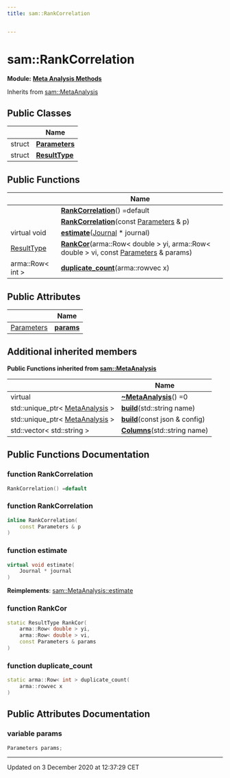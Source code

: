 ```yaml
---
title: sam::RankCorrelation


---
```


# sam::RankCorrelation


**Module:** **[Meta Analysis Methods](/doxygen/Modules/group___meta_analysis/)**





Inherits from [sam::MetaAnalysis](/doxygen/Classes/classsam_1_1_meta_analysis/)



## Public Classes

|                | Name           |
| -------------- | -------------- |
| struct | **[Parameters](/doxygen/Classes/structsam_1_1_rank_correlation_1_1_parameters/)**  |
| struct | **[ResultType](/doxygen/Classes/structsam_1_1_rank_correlation_1_1_result_type/)**  |








## Public Functions

|                | Name           |
| -------------- | -------------- |
|  | **[RankCorrelation](/doxygen/Classes/classsam_1_1_rank_correlation/#function-rankcorrelation)**() =default  |
|  | **[RankCorrelation](/doxygen/Classes/classsam_1_1_rank_correlation/#function-rankcorrelation)**(const [Parameters](/doxygen/Classes/structsam_1_1_rank_correlation_1_1_parameters/) & p)  |
| virtual void | **[estimate](/doxygen/Classes/classsam_1_1_rank_correlation/#function-estimate)**([Journal](/doxygen/Classes/classsam_1_1_journal/) * journal)  |
| [ResultType](/doxygen/Classes/structsam_1_1_rank_correlation_1_1_result_type/) | **[RankCor](/doxygen/Classes/classsam_1_1_rank_correlation/#function-rankcor)**(arma::Row< double > yi, arma::Row< double > vi, const [Parameters](/doxygen/Classes/structsam_1_1_rank_correlation_1_1_parameters/) & params)  |
| arma::Row< int > | **[duplicate_count](/doxygen/Classes/classsam_1_1_rank_correlation/#function-duplicate_count)**(arma::rowvec x)  |


## Public Attributes

|                | Name           |
| -------------- | -------------- |
| [Parameters](/doxygen/Classes/structsam_1_1_rank_correlation_1_1_parameters/) | **[params](/doxygen/Classes/classsam_1_1_rank_correlation/#variable-params)**  |




## Additional inherited members










**Public Functions inherited from [sam::MetaAnalysis](/doxygen/Classes/classsam_1_1_meta_analysis/)**

|                | Name           |
| -------------- | -------------- |
| virtual  | **[~MetaAnalysis](/doxygen/Classes/classsam_1_1_meta_analysis/#function-~metaanalysis)**() =0  |
| std::unique_ptr< [MetaAnalysis](/doxygen/Classes/classsam_1_1_meta_analysis/) > | **[build](/doxygen/Classes/classsam_1_1_meta_analysis/#function-build)**(std::string name)  |
| std::unique_ptr< [MetaAnalysis](/doxygen/Classes/classsam_1_1_meta_analysis/) > | **[build](/doxygen/Classes/classsam_1_1_meta_analysis/#function-build)**(const json & config)  |
| std::vector< std::string > | **[Columns](/doxygen/Classes/classsam_1_1_meta_analysis/#function-columns)**(std::string name)  |















## Public Functions Documentation

### function RankCorrelation

```cpp
RankCorrelation() =default
```





























### function RankCorrelation

```cpp
inline RankCorrelation(
    const Parameters & p
)
```





























### function estimate

```cpp
virtual void estimate(
    Journal * journal
)
```


























**Reimplements**: [sam::MetaAnalysis::estimate](/doxygen/Classes/classsam_1_1_meta_analysis/#function-estimate)




### function RankCor

```cpp
static ResultType RankCor(
    arma::Row< double > yi,
    arma::Row< double > vi,
    const Parameters & params
)
```





























### function duplicate_count

```cpp
static arma::Row< int > duplicate_count(
    arma::rowvec x
)
```































## Public Attributes Documentation

### variable params

```cpp
Parameters params;
```

































-------------------------------

Updated on  3 December 2020 at 12:37:29 CET